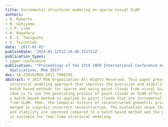 ```yaml
---
title: Incremental structural modeling on sparse visual SLAM
authors:
- R. Roberto
- H. Uchiyama
- J.P. Lima
- H. Nagahara
- R.-I. Taniguchi
- V. Teichrieb
date: '2017-01-01'
publishDate: '2024-01-12T12:26:48.153721Z'
publication_types:
- paper-conference
publication: '*Proceedings of the 15th IAPR International Conference on Machine Vision
  Applications, MVA 2017*'
doi: 10.23919/MVA.2017.7986765
abstract: © 2017 MVA Organization All Rights Reserved. This paper presents an incremental
  structural modeling approach that improves the precision and stability of existing
  batch based methods for sparse and noisy point clouds from visual SLAM. The main
  idea is to use the generating process of point clouds on SLAM effectively. First,
  a batch based method is applied to point clouds that are incrementally generated
  from SLAM. Then, the temporal history of reconstructed geometric primitives is statistically
  merged to suppress incorrect reconstruction. The evaluation shows that both precision
  and stability are improved compared to a batch based method and the proposed method
  is suitable for real-time structural modeling.
---
```


